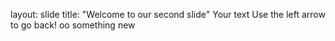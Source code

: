 layout: slide
title: "Welcome to our second slide"
Your text
Use the left arrow to go back!
oo something new
